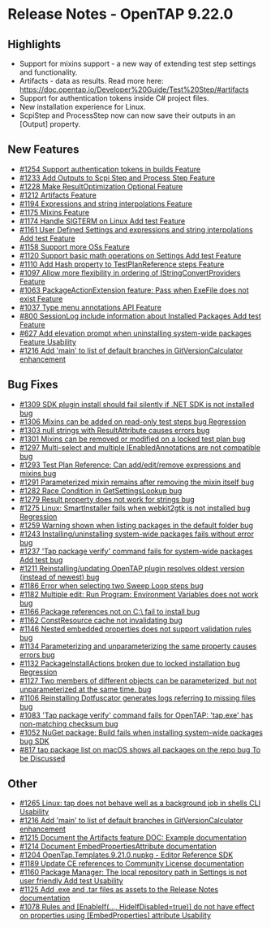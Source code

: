 Release Notes - OpenTAP 9.22.0 
 ============= 

Highlights
 ------
- Support for mixins support - a new way of extending test step settings and functionality.
- Artifacts - data as results. Read more here: https://doc.opentap.io/Developer%20Guide/Test%20Step/#artifacts
- Support for authentication tokens inside C# project files.
- New installation experience for Linux.
- ScpiStep and ProcessStep now can now save their outputs in an [Output] property.

New Features 
 ------- 

- [#1254 Support authentication tokens in builds Feature](https://github.com/opentap/opentap/issues/1254)
- [#1233 Add Outputs to Scpi Step and Process Step Feature](https://github.com/opentap/opentap/issues/1233)
- [#1228 Make ResultOptimization Optional Feature](https://github.com/opentap/opentap/issues/1228)
- [#1212 Artifacts Feature](https://github.com/opentap/opentap/issues/1212)
- [#1194 Expressions and string interpolations Feature](https://github.com/opentap/opentap/issues/1194)
- [#1175 Mixins Feature](https://github.com/opentap/opentap/issues/1175)
- [#1174 Handle SIGTERM on Linux Add test Feature](https://github.com/opentap/opentap/issues/1174)
- [#1161 User Defined Settings and expressions and string interpolations Add test Feature](https://github.com/opentap/opentap/issues/1161)
- [#1158 Support more OSs Feature](https://github.com/opentap/opentap/issues/1158)
- [#1120 Support basic math operations on Settings Add test Feature](https://github.com/opentap/opentap/issues/1120)
- [#1110 Add Hash property to TestPlanReference steps Feature](https://github.com/opentap/opentap/issues/1110)
- [#1097 Allow more flexibility in ordering of IStringConvertProviders Feature](https://github.com/opentap/opentap/issues/1097)
- [#1063 PackageActionExtension feature: Pass when ExeFile does not exist Feature](https://github.com/opentap/opentap/issues/1063)
- [#1037 Type menu annotations API Feature](https://github.com/opentap/opentap/issues/1037)
- [#800 SessionLog include information about Installed Packages Add test Feature](https://github.com/opentap/opentap/issues/800)
- [#627 Add elevation prompt when uninstalling system-wide packages Feature Usability](https://github.com/opentap/opentap/issues/627)
- [#1216 Add 'main' to list of default branches in GitVersionCalculator enhancement](https://github.com/opentap/opentap/issues/1216)

Bug Fixes 
 ------- 

- [#1309 SDK plugin install should fail silently if .NET SDK is not installed bug](https://github.com/opentap/opentap/issues/1309)
- [#1306 Mixins can be added on read-only test steps bug Regression](https://github.com/opentap/opentap/issues/1306)
- [#1303 null strings with ResultAttribute causes errors bug](https://github.com/opentap/opentap/issues/1303)
- [#1301 Mixins can be removed or modified on a locked test plan bug](https://github.com/opentap/opentap/issues/1301)
- [#1297 Multi-select and multiple IEnabledAnnotations are not compatible bug](https://github.com/opentap/opentap/issues/1297)
- [#1293 Test Plan Reference: Can add/edit/remove expressions and mixins bug](https://github.com/opentap/opentap/issues/1293)
- [#1291 Parameterized mixin remains after removing the mixin itself bug](https://github.com/opentap/opentap/issues/1291)
- [#1282 Race Condition in GetSettingsLookup bug](https://github.com/opentap/opentap/issues/1282)
- [#1279 Result property does not work for strings bug](https://github.com/opentap/opentap/issues/1279)
- [#1275 Linux: SmartInstaller fails when webkit2gtk is not installed bug Regression](https://github.com/opentap/opentap/issues/1275)
- [#1259 Warning shown when listing packages in the default folder bug](https://github.com/opentap/opentap/issues/1259)
- [#1243 Installing/uninstalling system-wide packages fails without error bug](https://github.com/opentap/opentap/issues/1243)
- [#1237 'Tap package verify' command fails for system-wide packages Add test bug](https://github.com/opentap/opentap/issues/1237)
- [#1211 Reinstalling/updating OpenTAP plugin resolves oldest version (instead of newest) bug](https://github.com/opentap/opentap/issues/1211)
- [#1186 Error when selecting two Sweep Loop steps bug](https://github.com/opentap/opentap/issues/1186)
- [#1182 Multiple edit: Run Program: Environment Variables does not work bug](https://github.com/opentap/opentap/issues/1182)
- [#1166 Package references not on C:\ fail to install bug](https://github.com/opentap/opentap/issues/1166)
- [#1162 ConstResource cache not invalidating bug](https://github.com/opentap/opentap/issues/1162)
- [#1146 Nested embedded properties does not support validation rules bug](https://github.com/opentap/opentap/issues/1146)
- [#1134 Parameterizing and unparameterizing the same property causes errors bug](https://github.com/opentap/opentap/issues/1134)
- [#1132 PackageInstallActions broken due to locked installation bug Regression](https://github.com/opentap/opentap/issues/1132)
- [#1127 Two members of different objects can be parameterized, but not unparameterized at the same time. bug](https://github.com/opentap/opentap/issues/1127)
- [#1106 Reinstalling Dotfuscator generates logs referring to missing files bug](https://github.com/opentap/opentap/issues/1106)
- [#1083 'Tap package verify' command fails for OpenTAP: 'tap.exe' has non-matching checksum bug](https://github.com/opentap/opentap/issues/1083)
- [#1052 NuGet package: Build fails when installing system-wide packages bug SDK](https://github.com/opentap/opentap/issues/1052)
- [#817 tap package list on macOS shows all packages on the repo bug To be Discussed](https://github.com/opentap/opentap/issues/817)


Other 
 ------- 

- [#1265 Linux: tap does not behave well as a background job in shells CLI Usability](https://github.com/opentap/opentap/issues/1265)
- [#1216 Add 'main' to list of default branches in GitVersionCalculator enhancement](https://github.com/opentap/opentap/issues/1216)
- [#1215 Document the Artifacts feature DOC: Example documentation](https://github.com/opentap/opentap/issues/1215)
- [#1214 Document EmbedPropertiesAttribute documentation](https://github.com/opentap/opentap/issues/1214)
- [#1204 OpenTap.Templates.9.21.0.nupkg - Editor Reference SDK](https://github.com/opentap/opentap/issues/1204)
- [#1189 Update CE references to Community License documentation](https://github.com/opentap/opentap/issues/1189)
- [#1160 Package Manager: The local repository path in Settings is not user friendly Add test Usability](https://github.com/opentap/opentap/issues/1160)
- [#1125 Add .exe and .tar files as assets to the Release Notes documentation](https://github.com/opentap/opentap/issues/1125)
- [#1078 Rules and [EnableIf(..., HideIfDisabled=true)] do not have effect on properties using [EmbedProperties] attribute Usability](https://github.com/opentap/opentap/issues/1078)
